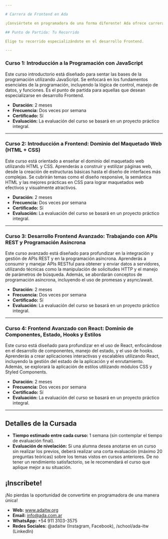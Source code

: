 ```yaml
---

# Carrera de Frontend en Ada

¡Conviértete en programadora de una forma diferente! Ada ofrece carreras de desarrollo Frontend exclusivas para mujeres y feminidades de habla hispana, con o sin experiencia previa.

## Punto de Partida: Tu Recorrido

Elige tu recorrido especializándote en el desarrollo Frontend.

---
```


### Curso 1: Introducción a la Programación con JavaScript

Este curso introductorio está diseñado para sentar las bases de la programación utilizando JavaScript. Se enfocará en los fundamentos esenciales de la programación, incluyendo la lógica de control, manejo de datos, y funciones. Es el punto de partida para aquellas que desean especializarse en desarrollo Frontend.

*   **Duración:** 2 meses
*   **Frecuencia:** Dos veces por semana
*   **Certificado:** Sí
*   **Evaluación:** La evaluación del curso se basará en un proyecto práctico integral.

---

### Curso 2: Introducción a Frontend: Dominio del Maquetado Web (HTML + CSS)

Este curso está orientado a enseñar el dominio del maquetado web utilizando HTML y CSS. Aprenderás a construir y estilizar páginas web, desde la creación de estructuras básicas hasta el diseño de interfaces más complejas. Se cubrirán temas como el diseño responsive, la semántica HTML y las mejores prácticas en CSS para lograr maquetados web efectivos y visualmente atractivos.

*   **Duración:** 2 meses
*   **Frecuencia:** Dos veces por semana
*   **Certificado:** Sí
*   **Evaluación:** La evaluación del curso se basará en un proyecto práctico integral.

---

### Curso 3: Desarrollo Frontend Avanzado: Trabajando con APIs REST y Programación Asíncrona

Este curso avanzado está diseñado para profundizar en la integración y gestión de APIs REST y en la programación asíncrona. Aprenderás a consumir y manejar APIs RESTful para obtener y enviar datos a servidores, utilizando técnicas como la manipulación de solicitudes HTTP y el manejo de parámetros de búsqueda. Además, se abordarán conceptos de programación asíncrona, incluyendo el uso de promesas y async/await.

*   **Duración:** 2 meses
*   **Frecuencia:** Dos veces por semana
*   **Certificado:** Sí
*   **Evaluación:** La evaluación del curso se basará en un proyecto práctico integral.

---

### Curso 4: Frontend Avanzado con React: Dominio de Componentes, Estado, Hooks y Estilos

Este curso está diseñado para profundizar en el uso de React, enfocándose en el desarrollo de componentes, manejo del estado, y el uso de hooks. Aprenderás a crear aplicaciones interactivas y escalables utilizando React, incluyendo la gestión del estado de la aplicación y el enrutamiento. Además, se explorará la aplicación de estilos utilizando módulos CSS y Styled Components.

*   **Duración:** 2 meses
*   **Frecuencia:** Dos veces por semana
*   **Certificado:** Sí
*   **Evaluación:** La evaluación del curso se basará en un proyecto práctico integral.

---

## Detalles de la Cursada

*   **Tiempo estimado entre cada curso:** 1 semana (sin contemplar el tiempo de evaluación final).
*   **Evaluación de nivelación:** Si una alumna desea anotarse en un curso sin realizar los previos, deberá realizar una corta evaluación (máximo 20 preguntas teóricas) sobre los temas vistos en cursos anteriores. De no tener un rendimiento satisfactorio, se le recomendará el curso que aplique mejor a su situación.

## ¡Inscríbete!

¡No pierdas la oportunidad de convertirte en programadora de una manera única!

*   **Web:** www.adaitw.org
*   **Email:** info@ada.com.ar
*   **WhatsApp:** +54 911 3103-3575
*   **Redes Sociales:** @adaitw (Instagram, Facebook), /school/ada-itw (LinkedIn)
